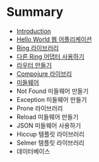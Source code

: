 # Summary

* [Introduction](README.md)
* [Hello World 웹 어플리케이션](1_hello_world.md)
* [Ring 라이브러리](2_ring.md)
* [다른 Ring 어댑터 사용하기](3_ring_adapter.md)
* [라우터 만들기](4_router.md)
* [Compojure 라이브리](5_compojure.md)
* [미들웨어](6_middleware.md)
* Not Found 미들웨어 만들기
* Exception 미들웨어 만들기
* Prone 라이브러리
* Reload 미들웨어 만들기
* JSON 미들웨어 사용하기
* Hiccup 템플릿 라이브러리
* Selmer 템플릿 라이브러리
* 데이터베이스


